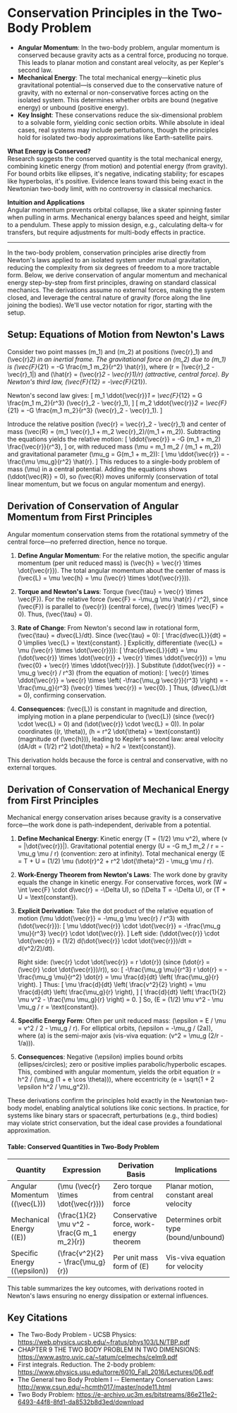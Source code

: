 # Conservation Principles in the Two-Body Problem

- **Angular Momentum**: In the two-body problem, angular momentum is conserved because gravity acts as a central force, producing no torque. This leads to planar motion and constant areal velocity, as per Kepler's second law.
- **Mechanical Energy**: The total mechanical energy—kinetic plus gravitational potential—is conserved due to the conservative nature of gravity, with no external or non-conservative forces acting on the isolated system. This determines whether orbits are bound (negative energy) or unbound (positive energy).
- **Key Insight**: These conservations reduce the six-dimensional problem to a solvable form, yielding conic section orbits. While absolute in ideal cases, real systems may include perturbations, though the principles hold for isolated two-body approximations like Earth-satellite pairs.

**What Energy is Conserved?**  
Research suggests the conserved quantity is the total mechanical energy, combining kinetic energy (from motion) and potential energy (from gravity). For bound orbits like ellipses, it's negative, indicating stability; for escapes like hyperbolas, it's positive. Evidence leans toward this being exact in the Newtonian two-body limit, with no controversy in classical mechanics.

**Intuition and Applications**  
Angular momentum prevents orbital collapse, like a skater spinning faster when pulling in arms. Mechanical energy balances speed and height, similar to a pendulum. These apply to mission design, e.g., calculating delta-v for transfers, but require adjustments for multi-body effects in practice.

---

In the two-body problem, conservation principles arise directly from Newton's laws applied to an isolated system under mutual gravitation, reducing the complexity from six degrees of freedom to a more tractable form. Below, we derive conservation of angular momentum and mechanical energy step-by-step from first principles, drawing on standard classical mechanics. The derivations assume no external forces, making the system closed, and leverage the central nature of gravity (force along the line joining the bodies). We'll use vector notation for rigor, starting with the setup.

## Setup: Equations of Motion from Newton's Laws
Consider two point masses \(m_1\) and \(m_2\) at positions \(\vec{r}_1\) and \(\vec{r}_2\) in an inertial frame. The gravitational force on \(m_2\) due to \(m_1\) is \(\vec{F}_{21} = -G \frac{m_1 m_2}{r^2} \hat{r}\), where \(r = |\vec{r}_2 - \vec{r}_1|\) and \(\hat{r} = (\vec{r}_2 - \vec{r}_1)/r\) (attractive, central force). By Newton's third law, \(\vec{F}_{12} = -\vec{F}_{21}\).

Newton's second law gives:
\[
m_1 \ddot{\vec{r}}_1 = \vec{F}_{12} = G \frac{m_1 m_2}{r^3} (\vec{r}_2 - \vec{r}_1),
\]
\[
m_2 \ddot{\vec{r}}_2 = \vec{F}_{21} = -G \frac{m_1 m_2}{r^3} (\vec{r}_2 - \vec{r}_1).
\]

Introduce the relative position \(\vec{r} = \vec{r}_2 - \vec{r}_1\) and center of mass \(\vec{R} = (m_1 \vec{r}_1 + m_2 \vec{r}_2)/(m_1 + m_2)\). Subtracting the equations yields the relative motion:
\[
\ddot{\vec{r}} = -G (m_1 + m_2) \frac{\vec{r}}{r^3},
\]
or, with reduced mass \(\mu = m_1 m_2 / (m_1 + m_2)\) and gravitational parameter \(\mu_g = G(m_1 + m_2)\):
\[
\mu \ddot{\vec{r}} = -\frac{\mu \mu_g}{r^2} \hat{r}.
\]
This reduces to a single-body problem of mass \(\mu\) in a central potential. Adding the equations shows \(\ddot{\vec{R}} = 0\), so \(\vec{R}\) moves uniformly (conservation of total linear momentum, but we focus on angular momentum and energy).

## Derivation of Conservation of Angular Momentum from First Principles
Angular momentum conservation stems from the rotational symmetry of the central force—no preferred direction, hence no torque.

1. **Define Angular Momentum**: For the relative motion, the specific angular momentum (per unit reduced mass) is \(\vec{h} = \vec{r} \times \dot{\vec{r}}\). The total angular momentum about the center of mass is \(\vec{L} = \mu \vec{h} = \mu (\vec{r} \times \dot{\vec{r}})\).

2. **Torque and Newton's Laws**: Torque \(\vec{\tau} = \vec{r} \times \vec{F}\). For the relative force \(\vec{F} = -\mu_g \mu \hat{r} / r^2\), since \(\vec{F}\) is parallel to \(\vec{r}\) (central force), \(\vec{r} \times \vec{F} = 0\). Thus, \(\vec{\tau} = 0\).

3. **Rate of Change**: From Newton's second law in rotational form, \(\vec{\tau} = d\vec{L}/dt\). Since \(\vec{\tau} = 0\):
   \[
   \frac{d\vec{L}}{dt} = 0 \implies \vec{L} = \text{constant}.
   \]
   Explicitly, differentiate \(\vec{L} = \mu (\vec{r} \times \dot{\vec{r}})\):
   \[
   \frac{d\vec{L}}{dt} = \mu (\dot{\vec{r}} \times \dot{\vec{r}} + \vec{r} \times \ddot{\vec{r}}) = \mu (\vec{0} + \vec{r} \times \ddot{\vec{r}}).
   \]
   Substitute \(\ddot{\vec{r}} = -\mu_g \vec{r} / r^3\) (from the equation of motion):
   \[
   \vec{r} \times \ddot{\vec{r}} = \vec{r} \times \left( -\frac{\mu_g \vec{r}}{r^3} \right) = -\frac{\mu_g}{r^3} (\vec{r} \times \vec{r}) = \vec{0}.
   \]
   Thus, \(d\vec{L}/dt = 0\), confirming conservation.

4. **Consequences**: \(\vec{L}\) is constant in magnitude and direction, implying motion in a plane perpendicular to \(\vec{L}\) (since \(\vec{r} \cdot \vec{L} = 0\) and \(\dot{\vec{r}} \cdot \vec{L} = 0\)). In polar coordinates (\(r, \theta\)), \(h = r^2 \dot{\theta} = \text{constant}\) (magnitude of \(\vec{h}\)), leading to Kepler's second law: areal velocity \(dA/dt = (1/2) r^2 \dot{\theta} = h/2 = \text{constant}\).

This derivation holds because the force is central and conservative, with no external torques.

## Derivation of Conservation of Mechanical Energy from First Principles
Mechanical energy conservation arises because gravity is a conservative force—the work done is path-independent, derivable from a potential.

1. **Define Mechanical Energy**: Kinetic energy \(T = (1/2) \mu v^2\), where \(v = |\dot{\vec{r}}|\). Gravitational potential energy \(U = -G m_1 m_2 / r = -\mu_g \mu / r\) (convention: zero at infinity). Total mechanical energy \(E = T + U = (1/2) \mu (\dot{r}^2 + r^2 \dot{\theta}^2) - \mu_g \mu / r\).

2. **Work-Energy Theorem from Newton's Laws**: The work done by gravity equals the change in kinetic energy. For conservative forces, work \(W = \int \vec{F} \cdot d\vec{r} = -\Delta U\), so \(\Delta T = -\Delta U\), or \(T + U = \text{constant}\).

3. **Explicit Derivation**: Take the dot product of the relative equation of motion \(\mu \ddot{\vec{r}} = -\mu_g \mu \vec{r} / r^3\) with \(\dot{\vec{r}}\):
   \[
   \mu \ddot{\vec{r}} \cdot \dot{\vec{r}} = -\frac{\mu_g \mu}{r^3} \vec{r} \cdot \dot{\vec{r}}.
   \]
   Left side: \(\ddot{\vec{r}} \cdot \dot{\vec{r}} = (1/2) d(\dot{\vec{r}} \cdot \dot{\vec{r}})/dt = d(v^2/2)/dt\).

   Right side: \(\vec{r} \cdot \dot{\vec{r}} = r \dot{r}\) (since \(\dot{r} = (\vec{r} \cdot \dot{\vec{r}})/r\)), so:
   \[
   -\frac{\mu_g \mu}{r^3} r \dot{r} = -\frac{\mu_g \mu}{r^2} \dot{r} = \mu \frac{d}{dt} \left( \frac{\mu_g}{r} \right).
   \]
   Thus:
   \[
   \mu \frac{d}{dt} \left( \frac{v^2}{2} \right) = \mu \frac{d}{dt} \left( \frac{\mu_g}{r} \right),
   \]
   \[
   \frac{d}{dt} \left( \frac{1}{2} \mu v^2 - \frac{\mu \mu_g}{r} \right) = 0.
   \]
   So, \(E = (1/2) \mu v^2 - \mu \mu_g / r = \text{constant}\).

4. **Specific Energy Form**: Often per unit reduced mass: \(\epsilon = E / \mu = v^2 / 2 - \mu_g / r\). For elliptical orbits, \(\epsilon = -\mu_g / (2a)\), where \(a\) is the semi-major axis (vis-viva equation: \(v^2 = \mu_g (2/r - 1/a)\)).

5. **Consequences**: Negative \(\epsilon\) implies bound orbits (ellipses/circles); zero or positive implies parabolic/hyperbolic escapes. This, combined with angular momentum, yields the orbit equation \(r = h^2 / (\mu_g (1 + e \cos \theta))\), where eccentricity \(e = \sqrt{1 + 2 \epsilon h^2 / \mu_g^2}\).

These derivations confirm the principles hold exactly in the Newtonian two-body model, enabling analytical solutions like conic sections. In practice, for systems like binary stars or spacecraft, perturbations (e.g., third bodies) may violate strict conservation, but the ideal case provides a foundational approximation.

#### Table: Conserved Quantities in Two-Body Problem

| Quantity                  | Expression                          | Derivation Basis                  | Implications                     |
|---------------------------|-------------------------------------|-----------------------------------|----------------------------------|
| Angular Momentum (\(\vec{L}\)) | \(\mu (\vec{r} \times \dot{\vec{r}})\) | Zero torque from central force   | Planar motion, constant areal velocity |
| Mechanical Energy (\(E\)) | \(\frac{1}{2} \mu v^2 - \frac{G m_1 m_2}{r}\) | Conservative force, work-energy theorem | Determines orbit type (bound/unbound) |
| Specific Energy (\(\epsilon\)) | \(\frac{v^2}{2} - \frac{\mu_g}{r}\) | Per unit mass form of \(E\)      | Vis-viva equation for velocity   |

This table summarizes the key outcomes, with derivations rooted in Newton's laws ensuring no energy dissipation or external influences.

## Key Citations
-  The Two-Body Problem - UCSB Physics: https://web.physics.ucsb.edu/~fratus/phys103/LN/TBP.pdf
-  CHAPTER 9 THE TWO BODY PROBLEM IN TWO DIMENSIONS: https://www.astro.uvic.ca/~tatum/celmechs/celm9.pdf
-  First integrals. Reduction. The 2-body problem: https://www.physics.usu.edu/torre/6010_Fall_2016/Lectures/06.pdf
-  The General two Body Problem I -- Elementary Conservation Laws: http://www.csun.edu/~hcmth017/master/node11.html
-  Two Body Problem: https://e-archivo.uc3m.es/bitstreams/86e211e2-6493-44f8-8fd1-da8532b8d3ed/download